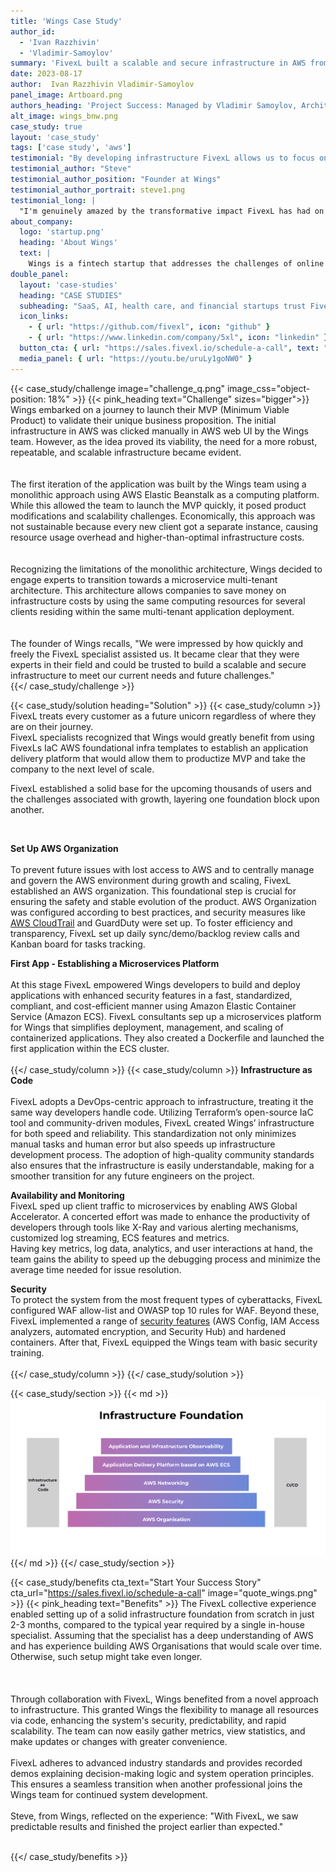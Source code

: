 ```yaml
---
title: 'Wings Case Study'
author_id:
  - 'Ivan Razzhivin'
  - 'Vladimir-Samoylov'
summary: 'FivexL built a scalable and secure infrastructure in AWS from the ground up in just 3 months for a smart expense management service.'
date: 2023-08-17 
author:  Ivan Razzhivin Vladimir-Samoylov 
panel_image: Artboard.png
authors_heading: 'Project Success: Managed by Vladimir Samoylov, Architected by Ivan Razzhivin'
alt_image: wings_bnw.png
case_study: true
layout: 'case_study'
tags: ['case study', 'aws']
testimonial: "By developing infrastructure FivexL allows us to focus on our core business: Product development hypothesis testing and roadmap generation."  
testimonial_author: "Steve"
testimonial_author_position: "Founder at Wings"
testimonial_author_portrait: steve1.png
testimonial_long: |
  "I'm genuinely amazed by the transformative impact FivexL has had on our team's workflow. In three months, with expertly configured AWS Organization, access control, and streamlined launches of multiple applications via AWS ECS, we've established a solid foundation for our future growth. This implementation has empowered our development team to focus on innovation and rapid iteration."
about_company:
  logo: 'startup.png'
  heading: 'About Wings'
  text: |
    Wings is a fintech startup that addresses the challenges of online payments. They have developed a smart expense management service for corporate clients, enabling the issuance of virtual bank cards. The acquaintance between Wings and FivexL began with a problem the startup faced. They lost access to their AWS account and sought help on various forums and in AWS professional communities. Confused by responses like 'nothing can be done' and faced with costly, risky proposals, the team was worried they had lost access to their data for good. FivexL senior consultant Vladimir, after reading about the startup's issues, quickly understood the problem and, on a volunteer basis, helped Wings regain access in just 20 minutes. This marked the beginning of a successful collaboration.
double_panel:
  layout: 'case-studies'
  heading: "CASE STUDIES"
  subheading: "SaaS, AI, health care, and financial startups trust FivexL to build their infrastructure in AWS, empowering their businesses to grow faster. Learn how."
  icon_links:
    - { url: "https://github.com/fivexl", icon: "github" }
    - { url: "https://www.linkedin.com/company/5xl", icon: "linkedin" }
  button_cta: { url: "https://sales.fivexl.io/schedule-a-call", text: "Book a consultation" }
  media_panel: { url: "https://youtu.be/uruLy1goNW0" }
---
```

{{< case_study/challenge  image="challenge_q.png" image_css="object-position: 18%" >}}
{{< pink_heading text="Challenge"  sizes="bigger">}}
Wings embarked on a journey to launch their MVP (Minimum Viable Product) to validate their unique business proposition. The initial infrastructure in AWS was clicked manually in AWS web UI by the Wings team. However, as the idea proved its viability, the need for a more robust, repeatable, and scalable infrastructure became evident.<br/>  
<br/> 
The first iteration of the application was built by the Wings team using a monolithic approach using AWS Elastic Beanstalk as a computing platform. While this allowed the team to launch the MVP quickly, it posed product modifications and scalability challenges. Economically, this approach was not sustainable because every new client got a separate instance, causing resource usage overhead and higher-than-optimal infrastructure costs.<br/> 
<br/>  
Recognizing the limitations of the monolithic architecture, Wings decided to engage experts to transition towards a microservice multi-tenant architecture. This architecture allows companies to save money on infrastructure costs by using the same computing resources for several clients residing within the same multi-tenant application deployment.<br/>
<br/>  
 The founder of Wings recalls, "We were impressed by how quickly and freely the FivexL specialist assisted us. It became clear that they were experts in their field and could be trusted to build a scalable and secure infrastructure to meet our current needs and future challenges."  
{{</ case_study/challenge >}}
 
{{< case_study/solution heading="Solution" >}}
{{< case_study/column >}}
FivexL treats every customer as a future unicorn regardless of where they are on their journey.  
FivexL specialists recognized that Wings would greatly benefit from using FivexLs IaC AWS foundational infra templates to establish an application delivery platform that would allow them to productize MVP and take the company to the next level of scale.  
  
FivexL established a solid base for the upcoming thousands of users and the challenges associated with growth, layering one foundation block upon another.

<br/>  

**Set Up AWS Organization**<br/>  
To prevent future issues with lost access to AWS and to centrally manage and govern the AWS environment during growth and scaling, FivexL established an AWS organization. This foundational step is crucial for ensuring the safety and stable evolution of the product. AWS Organization was configured according to best practices, and security measures like [AWS CloudTrail](https://fivexl.io/blog/what-is-aws-cloudtrail/) and GuardDuty were set up.
To foster efficiency and transparency, FivexL set up daily sync/demo/backlog review calls and Kanban board for tasks tracking.<br/>

**First App - Establishing a Microservices Platform**<br/>   
At this stage FivexL empowered Wings developers to build and deploy applications with enhanced security features in a fast, standardized, compliant, and cost-efficient manner using Amazon Elastic Container Service (Amazon ECS).
FivexL consultants sep up a microservices platform for Wings that simplifies deployment, management, and scaling of containerized applications.  They also created a Dockerfile and launched the first application within the ECS cluster.<br/>  
{{</ case_study/column >}}
{{< case_study/column >}}
**Infrastructure as Code**<br/>  
FivexL adopts a DevOps-centric approach to infrastructure, treating it the same way developers handle code. 
Utilizing Terraform’s open-source IaC tool and community-driven modules, FivexL created Wings’ infrastructure for both speed and reliability.  This standardization not only minimizes manual tasks and human error but also speeds up infrastructure development process. The adoption of high-quality community standards also ensures that the infrastructure is easily understandable, making for a smoother transition for any future engineers on the project. <br/> 

**Availability and Monitoring**  
FivexL sped up client traffic to microservices by enabling AWS Global Accelerator. A concerted effort was made to enhance the productivity of developers through tools like X-Ray and various alerting mechanisms, customized log streaming, ECS features and metrics.  
Having key metrics, log data, analytics, and user interactions at hand, the team gains the ability to speed up the debugging process and minimize the average time needed for issue resolution.<br/>

**Security**  
To protect the system from the most frequent types of cyberattacks, FivexL configured WAF allow-list and OWASP top 10 rules for WAF. Beyond these, FivexL implemented a range of [security features](https://fivexl.io/blog/security-basics-in-aws/) (AWS Config, IAM Access analyzers, automated encryption, and Security Hub) and hardened containers. After that, FivexL equipped the Wings team with basic security training.<br/>   
{{</ case_study/column >}}
{{</ case_study/solution >}} 

{{< case_study/section >}}
{{< md >}}![diagram](Foundation.png){{</ md >}}
{{</ case_study/section >}}

{{< case_study/benefits
    cta_text="Start Your Success Story"
    cta_url="https://sales.fivexl.io/schedule-a-call"
    image="quote_wings.png"
    >}}
{{< pink_heading text="Benefits" >}}
The FivexL collective experience enabled setting up of a solid infrastructure foundation from scratch in just 2-3 months, compared to the typical year required by a single in-house specialist. Assuming that the specialist has a deep understanding of AWS and has experience building AWS Organisations that would scale over time. Otherwise, such setup might take even longer.<br/>  
<br/>  
Through collaboration with FivexL, Wings benefited from a novel approach to infrastructure. This granted Wings the flexibility to manage all resources via code, enhancing the system's security, predictability, and rapid scalability. The team can now easily gather metrics, view statistics, and make updates or changes with greater convenience.<br/>
<br/>
FivexL adheres to advanced industry standards and provides recorded demos explaining decision-making logic and system operation principles. This ensures a seamless transition when another professional joins the Wings team for continued system development.<br/>
<br/>
Steve, from Wings, reflected on the experience: "With FivexL, we saw predictable results and finished the project earlier than expected."<br/> 
<br/>



{{</ case_study/benefits >}}


